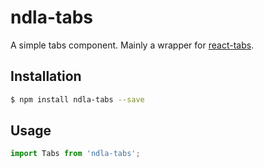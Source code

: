 # ndla-tabs

A simple tabs component. Mainly a wrapper for [react-tabs](https://github.com/reactjs/react-tabs).

## Installation

```sh
$ npm install ndla-tabs --save
```

## Usage
```js
import Tabs from 'ndla-tabs';

```
